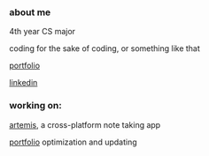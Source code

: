 ### about me

4th year CS major

coding for the sake of coding, or something like that

[portfolio](https://ryanshz.github.io/)

[linkedin](https://linkedin.com/in/ryanshz)

### working on:

[artemis](https://github.com/ryanshz/artemis), a cross-platform note taking app

[portfolio](https://ryanshz.github.io/) optimization and updating
